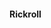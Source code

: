 <!DOCTYPE html>
<html>
  <head>
    <style>
      h1 {
        font-size: 1em;
      }
    </style>
  </head>
  <body>
    <h1>Rickroll</h1>
  </body>
</html>
